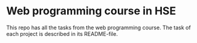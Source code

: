 # Web programming course in HSE

This repo has all the tasks from the web programming course. The task of each project is described in its README-file.